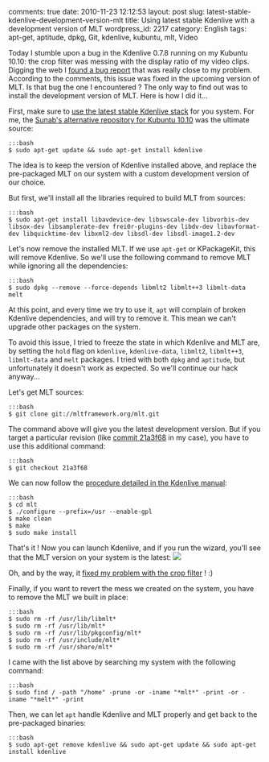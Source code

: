 comments: true
date: 2010-11-23 12:12:53
layout: post
slug: latest-stable-kdenlive-development-version-mlt
title: Using latest stable Kdenlive with a development version of MLT
wordpress_id: 2217
category: English
tags: apt-get, aptitude, dpkg, Git, kdenlive, kubuntu, mlt, Video

Today I stumble upon a bug in the Kdenlive 0.7.8 running on my Kubuntu 10.10: the crop filter was messing with the display ratio of my video clips. Digging the web I [found a bug report](http://www.kdenlive.org/mantis/view.php?id=1814) that was really close to my problem. According to the comments, this issue was fixed in the upcoming version of MLT. Is that bug the one I encountered ? The only way to find out was to install the development version of MLT. Here is how I did it...

First, make sure to [use the latest stable Kdenlive stack](http://www.kdenlive.org/download-kdenlive-0) for you system. For me, the [Sunab's alternative repository for Kubuntu 10.10](https://launchpad.net/~sunab/+archive/kdenlive-release/?field.series_filter=maverick) was the ultimate source:

    :::bash
    $ sudo apt-get update && sudo apt-get install kdenlive

The idea is to keep the version of Kdenlive installed above, and replace the pre-packaged MLT on our system with a custom development version of our choice.

But first, we'll install all the libraries required to build MLT from sources:

    :::bash
    $ sudo apt-get install libavdevice-dev libswscale-dev libvorbis-dev libsox-dev libsamplerate-dev frei0r-plugins-dev libdv-dev libavformat-dev libquicktime-dev libxml2-dev libsdl-dev libsdl-image1.2-dev

Let's now remove the installed MLT. If we use `apt-get` or KPackageKit, this will remove Kdenlive. So we'll use the following command to remove MLT while ignoring all the dependencies:

    :::bash
    $ sudo dpkg --remove --force-depends libmlt2 libmlt++3 libmlt-data melt

At this point, and every time we try to use it, `apt` will complain of broken Kdenlive dependencies, and will try to remove it. This mean we can't upgrade other packages on the system.

To avoid this issue, I tried to freeze the state in which Kdenlive and MLT are, by setting the `hold` flag on `kdenlive`, `kdenlive-data`, `libmlt2`, `libmlt++3`, `libmlt-data` and `melt` packages. I tried with both `dpkg` and `aptitude`, but unfortunately it doesn't work as expected. So we'll continue our hack anyway...

Let's get MLT sources:

    :::bash
    $ git clone git://mltframework.org/mlt.git

The command above will give you the latest development version. But if you target a particular revision (like [commit 21a3f68](http://mltframework.org/gitweb/mlt.git?p=mltframework.org/mlt.git;a=commit;h=21a3f68d56ce1237eb6510cdf03ebfc40b5641c2) in my case), you have to use this additional command:

    :::bash
    $ git checkout 21a3f68

We can now follow the [procedure detailed in the Kdenlive manual](http://www.kdenlive.org/user-manual/downloading-and-installing-kdenlive/installing-source/installing-mlt-rendering-engine):

    :::bash
    $ cd mlt
    $ ./configure --prefix=/usr --enable-gpl
    $ make clean
    $ make
    $ sudo make install

That's it ! Now you can launch Kdenlive, and if you run the wizard, you'll see that the MLT version on your system is the latest:
[![](http://kevin.deldycke.com/wp-content/uploads/2010/10/kdenlive-with-mlt-dev-300x195.png)](http://kevin.deldycke.com/wp-content/uploads/2010/10/kdenlive-with-mlt-dev.png)

Oh, and by the way, it [fixed my problem with the crop filter](http://mltframework.org/gitweb/mlt.git?p=mltframework.org/mlt.git;a=commitdiff;h=21a3f68d56ce1237eb6510cdf03ebfc40b5641c2) ! :)

Finally, if you want to revert the mess we created on the system, you have to remove the MLT we built in place:

    :::bash
    $ sudo rm -rf /usr/lib/libmlt*
    $ sudo rm -rf /usr/lib/mlt*
    $ sudo rm -rf /usr/lib/pkgconfig/mlt*
    $ sudo rm -rf /usr/include/mlt*
    $ sudo rm -rf /usr/share/mlt*

I came with the list above by searching my system with the following command:

    :::bash
    $ sudo find / -path "/home" -prune -or -iname "*mlt*" -print -or -iname "*melt*" -print

Then, we can let `apt` handle Kdenlive and MLT properly and get back to the pre-packaged binaries:

    :::bash
    $ sudo apt-get remove kdenlive && sudo apt-get update && sudo apt-get install kdenlive

